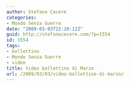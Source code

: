 ```yaml
---
author: Stefano Cecere
categories:
- Mondo Senza Guerre
date: "2009-03-03T22:20:12Z"
guid: http://stefanocecere.com/?p=1554
id: 1554
tags:
- bollettino
- Mondo Senza Guerre
- video
title: Video bollettino di Marzo
url: /2009/03/03/video-bollettino-di-marzo/
---
```



